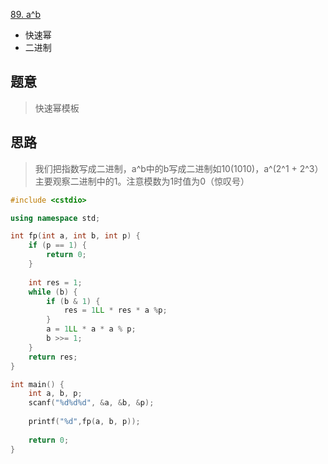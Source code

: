 [89. a^b](https://www.acwing.com/problem/content/91/)
+ 快速幂
+ 二进制

## 题意

> 快速幂模板

## 思路

> 我们把指数写成二进制，a^b中的b写成二进制如10(1010)，a^(2^1 + 2^3）主要观察二进制中的1。注意模数为1时值为0（惊叹号）



```c++
#include <cstdio>

using namespace std;

int fp(int a, int b, int p) {
    if (p == 1) {
        return 0;
    }
    
    int res = 1;
    while (b) {
        if (b & 1) {
            res = 1LL * res * a %p;
        }
        a = 1LL * a * a % p;
        b >>= 1;
    }
    return res;
}

int main() {
    int a, b, p;
    scanf("%d%d%d", &a, &b, &p);
    
    printf("%d",fp(a, b, p));
    
    return 0;
}
```
